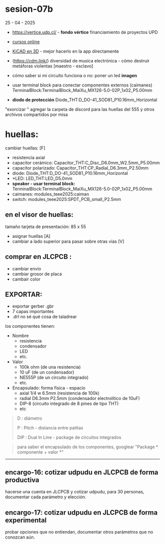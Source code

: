 # sesion-07b

25 - 04 - 2025

- <https://vertice.udp.cl/> - **fondo vértice** financiamiento de proyectos UPD
- [cursos online](https://www.coursera.org/)
- [KiCAD en 3D](https://www.kicad.org/external-tools/stepup/) - mejor hacerlo en la app directamente
- (<https://cdm.link/>) diversidad de musica electrónica - cómo destruir metáforas violentas [maestro - esclavo]

- cómo saber si mi circuito funciona o no: poner un led **imagen**
- usar terminal block para conectar componentes externos (caimanes) TerminalBlock:TerminalBlock_MaiXu_MX126-5.0-02P_1x02_P5.00mm
- **diodo de protección** Diode_THT:D_DO-41_SOD81_P10.16mm_Horizontal

"exorcizar "
agregar la carpeta de discord para las huellas del 555 y otros archivos compartidos por misa

# huellas:

cambiar huellas: [F]

- resistencia axial
- capacitor cerámico: Capacitor_THT:C_Disc_D6.0mm_W2.5mm_P5.00mm
- capacitor polarizado: Capacitor_THT:CP_Radial_D6.3mm_P2.50mm
- diode: Diode_THT:D_DO-41_SOD81_P10.16mm_Horizontal
- *LED: LED_THT:LED_D5.0mm
- **speaker - usar terminal block:** TerminalBlock:TerminalBlock_MaiXu_MX126-5.0-02P_1x02_P5.00mm
- caimanes: modules_teee2025:caiman
- switch: modules_teee2025:SPDT_PCB_small_P2.5mm

## en el visor de huellas:

tamaño tarjeta de presentación: 85 x 55

- asignar huellas [A]
- cambiar a lado superior para pasar sobre otras vías [V]

## comprar en JLCPCB :

- cambiar envío
- cambiar grosor de placa
- cambair color

## EXPORTAR:

- exportar gerber .gbr
- 7 capas importantes
- .drl no sé qué cosa de taladrear

los componentes tienen:

- Nombre
  - resistencia
  - condensador
  - LED
  - etc.
- Valor
  - 100k ohm (de una resistencia)
  - 10 uF (de un condensador)
  - NE555P (de un circuito integrado)
  - etc.
- Encapsulado: forma física - espacio
  - axial 1/4 w 6.5mm (resistencia de 100k)
  - radial D6.3mm P2.5mm (condensador electrolítico de 10uF)
  - DIP-8 (circuito integrado de 8 pines de tipo THT)
  - etc

> D : diámetro
> 
> P : Pitch - distancia entre patitas
>
> DIP : Dual In Line - package de circuitos integrados

> para saber el encapsulado de los componentes, googlear "Package * componente + valor *" 

---

## encargo-16: cotizar udpudu en JLCPCB de forma productiva

hacerse una cuenta en JLCPCB y cotizar udpudu, para 30 personas, documentar cada parámetro y elección.

## encargo-17: cotizar udpudu en JLCPCB de forma experimental

probar opciones que no entiendan, documentar otros parámetros que no conozcan aún.
